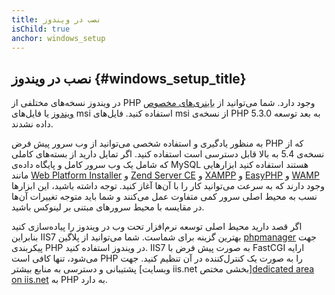 ```yaml
---
title: نصب در ویندوز
isChild: true
anchor: windows_setup
---
```


## نصب در ویندوز {#windows_setup_title}

در ویندوز نسخه‌های مختلفی از PHP وجود دارد. شما می‌توانید از [باینری‌های مخصوص ویندوز][php-downloads] یا فایل‌های msi استفاده کنید. فایل‌های msi از نسخه‌ی PHP 5.3.0 به بعد توسعه داده نشدند.

به منظور یادگیری و استفاده شخصی می‌توانید از وب سرور پیش فرض PHP که از نسخه‌ی 5.4 به بالا قابل دسترسی است استفاده کنید. اگر تمایل دارید از بسته‌های کاملی که شامل یک وب سرور کامل و پایگاه داده‌ی MySQL هستند استفاده کنید ابزارهایی مانند [Web Platform Installer][wpi] و [Zend Server CE][zsce] و [XAMPP][xampp] و [EasyPHP][easyphp] و [WAMP][wamp] وجود دارند که به سرعت می‌توانید کار را با آن‌ها آغاز کنید. توجه داشته باشید، این ابزارها نسب به محیط اصلی سرور کمی متفاوت عمل می‌کنند و شما باید متوجه تغییرات آن‌ها در مقایسه با محیط سرورهای مبتنی بر لینوکس باشید.

اگر قصد دارید محیط اصلی توسعه نرم‌افزار تحت وب در ویندوز را پیاده‌سازی کنید بنابراین IIS7 بهترین گزینه برای شماست. شما می‌توانید از پلاگین [phpmanager][phpmanager] جهت پیکربندی PHP در ویندوز استفاده کنید. IIS7 به صورت پیش فرض با FastCGI ارایه می‌شود، تنها کافی است PHP را به صورت یک کنترل‌کننده در آن تنظیم کنید. جهت پشتیبانی و دسترسی به منابع بیشتر [وبسایت iis.net بخشی مختص][dedicated area on iis.net][php-iis] به PHP به دارد.

[php-downloads]: http://windows.php.net
[phpmanager]: http://phpmanager.codeplex.com/
[wpi]: http://www.microsoft.com/web/downloads/platform.aspx
[zsce]: http://www.zend.com/en/products/server-ce/
[xampp]: http://www.apachefriends.org/en/xampp.html
[easyphp]: http://www.easyphp.org/
[wamp]: http://www.wampserver.com/
[php-iis]: http://php.iis.net/
